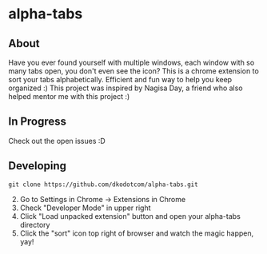 # alpha-tabs

## About

Have you ever found yourself with multiple windows, each window with so many tabs open, you don't even see the icon? This is a chrome extension to sort your tabs alphabetically. Efficient and fun way to help you keep organized :) This project was inspired by Nagisa Day, a friend who also helped mentor me with this project :) 

## In Progress

Check out the open issues :D 

## Developing 

```
git clone https://github.com/dkodotcom/alpha-tabs.git
```
2. Go to Settings in Chrome -> Extensions in Chrome
3. Check "Developer Mode" in upper right
4. Click "Load unpacked extension" button and open your alpha-tabs directory
5. Click the "sort" icon top right of browser and watch the magic happen, yay!
